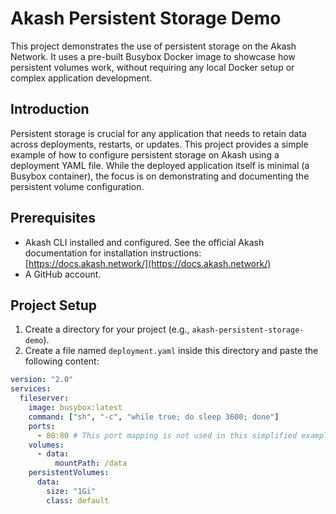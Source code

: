 # Akash Persistent Storage Demo

This project demonstrates the use of persistent storage on the Akash Network.  It uses a pre-built Busybox Docker image to showcase how persistent volumes work, without requiring any local Docker setup or complex application development.

## Introduction

Persistent storage is crucial for any application that needs to retain data across deployments, restarts, or updates.  This project provides a simple example of how to configure persistent storage on Akash using a deployment YAML file. While the deployed application itself is minimal (a Busybox container), the focus is on demonstrating and documenting the persistent volume configuration.

## Prerequisites

*   Akash CLI installed and configured.  See the official Akash documentation for installation instructions: [https://docs.akash.network/](https://docs.akash.network/)
*   A GitHub account.

## Project Setup

1.  Create a directory for your project (e.g., `akash-persistent-storage-demo`).
2.  Create a file named `deployment.yaml` inside this directory and paste the following content:

```yaml
version: "2.0"
services:
  fileserver:
    image: busybox:latest
    command: ["sh", "-c", "while true; do sleep 3600; done"]
    ports:
      - 80:80 # This port mapping is not used in this simplified example.
    volumes:
      - data:
          mountPath: /data
    persistentVolumes:
      data:
        size: "1Gi"
        class: default
